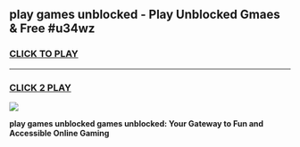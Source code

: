 
## play games unblocked - Play Unblocked Gmaes & Free #u34wz
<h3>
<a href="https://news.freeplayer.one?title=play_games_unblocked&ref=03M">CLICK TO PLAY</a></h3>
<hr>

<h3>
<a href="https://news.freeplayer.one?title=play_games_unblocked&ref=03M">CLICK 2 PLAY</a>
  
</h3>

<a href="https://news.freeplayer.one?title=play_games_unblocked&ref=03M"><img src="https://clearcache.store/games.png"></a>


**play games unblocked games unblocked: Your Gateway to Fun and Accessible Online Gaming**
